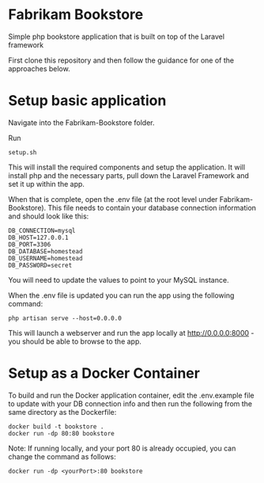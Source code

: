 # Fabrikam Bookstore

Simple php bookstore application that is built on top of the Laravel framework

First clone this repository and then follow the guidance for one of the approaches below.

# Setup basic application

Navigate into the Fabrikam-Bookstore folder. 

Run

	setup.sh 

This will install the required components and setup the application. It will install php and the necessary parts, pull down the Laravel Framework and set it up within the app.

When that is complete, open the .env file (at the root level under Fabrikam-Bookstore). This file needs to contain your database connection information and should look like this:

	DB_CONNECTION=mysql
	DB_HOST=127.0.0.1
	DB_PORT=3306
	DB_DATABASE=homestead
	DB_USERNAME=homestead
	DB_PASSWORD=secret

You will need to update the values to point to your MySQL instance.

When the .env file is updated you can run the app using the following command:

	php artisan serve --host=0.0.0.0

This will launch a webserver and run the app locally at http://0.0.0.0:8000 - you should be able to browse to the app.

# Setup as a Docker Container

To build and run the Docker application container, edit the .env.example file to update with your DB connection info and then run the following from the same directory as the Dockerfile:

	docker build -t bookstore .
	docker run -dp 80:80 bookstore

Note: If running locally, and your port 80 is already occupied, you can change the command as follows:

	docker run -dp <yourPort>:80 bookstore
